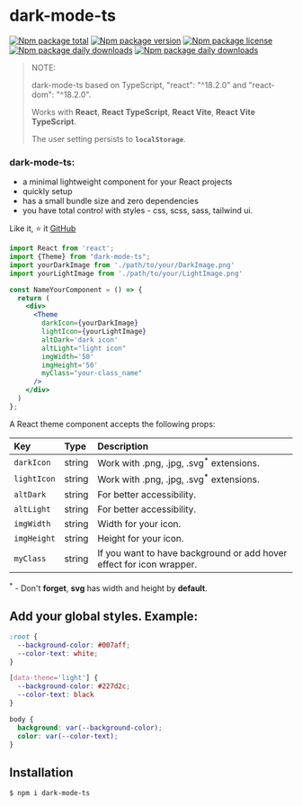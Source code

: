 # dark-mode-ts

[![Npm package total](https://badgen.net/npm/dt/dark-mode-ts)](https://npmjs.com/package/dark-mode-ts)
[![Npm package version](https://badgen.net/npm/v/dark-mode-ts)](https://npmjs.com/package/dark-mode-ts)
[![Npm package license](https://badgen.net/npm/license/lodash)](https://npmjs.com/package/dark-mode-ts)
[![Npm package daily downloads](https://badgen.net/npm/dw/dark-mode-ts)](https://npmjs.com/package/dark-mode-ts)
[![Npm package daily downloads](https://badgen.net/npm/dd/dark-mode-ts)](https://npmjs.com/package/dark-mode-ts)

> NOTE:
> 
> dark-mode-ts based on TypeScript, "react": "^18.2.0" and "react-dom": "^18.2.0".
> 
> Works with **React**, **React TypeScript**, **React Vite**, **React Vite TypeScript**. 
> 
> The user setting persists to **`localStorage`**.

### dark-mode-ts:

<ul>
    <li>a minimal lightweight component for your React projects</li>
    <li>quickly setup</li>
    <li>has a small bundle size and zero dependencies</li>
    <li>you have total control with styles - css, scss, sass, tailwind ui.</li>
</ul>

Like it, ⭐ it [GitHub](https://github.com/ArtemPchela/dark-mode-ts)

```jsx
import React from 'react';
import {Theme} from "dark-mode-ts";
import yourDarkImage from './path/to/your/DarkImage.png'
import yourLightImage from './path/to/your/LightImage.png'

const NameYourComponent = () => {
  return (
    <div>
      <Theme
        darkIcon={yourDarkImage}
        lightIcon={yourLightImage}
        altDark='dark icon'
        altLight="light icon"
        imgWidth='50'
        imgHeight='50'
        myClass="your-class_name"
      />
    </div>
  )
};
```

A React theme component accepts the following props:

| Key         | Type   | Description                                                          |
|:------------|:-------|:---------------------------------------------------------------------|
| `darkIcon`  | string      | Work with .png, .jpg, .svg<sup>*</sup> extensions.                   |
| `lightIcon` | string      | Work with .png, .jpg, .svg<sup>*</sup> extensions.                   |
| `altDark`   | string | For better accessibility.                                            |
| `altLight`  | string | For better accessibility.                                            |
| `imgWidth`    | string | Width for your icon.                                                 |
| `imgHeight`   | string | Height for your icon.                                                |
| `myClass`   | string | If you want to have background or add hover effect for icon wrapper. |

<sup>*</sup> - Don't **forget**, **svg** has width and height by **default**.

## Add your global styles. Example:

```css
:root {
  --background-color: #007aff;
  --color-text: white;
}

[data-theme='light'] {
  --background-color: #227d2c;
  --color-text: black
}

body {
  background: var(--background-color);
  color: var(--color-text);
}
```

## Installation

```sh
$ npm i dark-mode-ts
```
